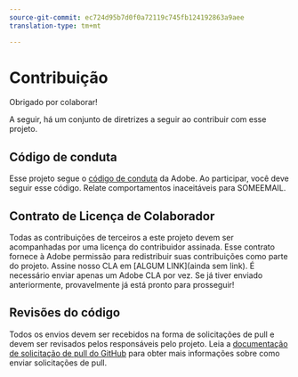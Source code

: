 ```yaml
---
source-git-commit: ec724d95b7d0f0a72119c745fb124192863a9aee
translation-type: tm+mt

---
```

# Contribuição

Obrigado por colaborar!

A seguir, há um conjunto de diretrizes a seguir ao contribuir com esse projeto.

## Código de conduta

Esse projeto segue o [código de conduta](https://git.corp.adobe.com/OpenSourceAdvisoryBoard/starter-repo/blob/master/CODE_OF_CONDUCT.md) da Adobe. Ao participar, você 
deve seguir esse código. Relate comportamentos inaceitáveis para SOMEEMAIL.

## Contrato de Licença de Colaborador

Todas as contribuições de terceiros a este projeto devem ser acompanhadas por uma licença do contribuidor assinada. Esse contrato fornece à Adobe permissão para redistribuir suas contribuições
como parte do projeto. Assine nosso CLA em [ALGUM LINK](ainda sem link). É necessário enviar apenas um Adobe CLA por vez. Se já tiver enviado anteriormente, provavelmente já está pronto para prosseguir!

## Revisões do código

Todos os envios devem ser recebidos na forma de solicitações de pull e devem ser revisados
pelos responsáveis pelo projeto. Leia a [documentação de solicitação de pull do GitHub](https://help.github.com/articles/about-pull-requests/)
para obter mais informações sobre como enviar solicitações de pull.
